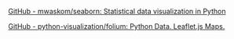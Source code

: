 
[GitHub - mwaskom/seaborn: Statistical data visualization in Python](https://github.com/mwaskom/seaborn)

[GitHub - python-visualization/folium: Python Data. Leaflet.js Maps.](https://github.com/python-visualization/folium)
